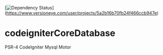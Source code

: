 [![Dependency Status](https://www.versioneye.com/user/projects/5a2b16b70fb24f466ccb947e/badge.svg?style=flat-square)]
(https://www.versioneye.com/user/projects/5a2b16b70fb24f466ccb947e)

# codeigniterCoreDatabase
PSR-4 CodeIgniter Mysql Motor
